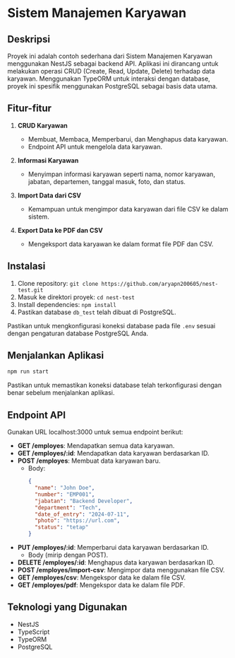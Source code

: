 # Sistem Manajemen Karyawan

## Deskripsi
Proyek ini adalah contoh sederhana dari Sistem Manajemen Karyawan menggunakan NestJS sebagai backend API. Aplikasi ini dirancang untuk melakukan operasi CRUD (Create, Read, Update, Delete) terhadap data karyawan. Menggunakan TypeORM untuk interaksi dengan database, proyek ini spesifik menggunakan PostgreSQL sebagai basis data utama.

## Fitur-fitur
1. **CRUD Karyawan**
   - Membuat, Membaca, Memperbarui, dan Menghapus data karyawan.
   - Endpoint API untuk mengelola data karyawan.

2. **Informasi Karyawan**
   - Menyimpan informasi karyawan seperti nama, nomor karyawan, jabatan, departemen, tanggal masuk, foto, dan status.

3. **Import Data dari CSV**
   - Kemampuan untuk mengimpor data karyawan dari file CSV ke dalam sistem.

4. **Export Data ke PDF dan CSV**
   - Mengeksport data karyawan ke dalam format file PDF dan CSV.

## Instalasi
1. Clone repository: `git clone https://github.com/aryapn200605/nest-test.git`
2. Masuk ke direktori proyek: `cd nest-test`
3. Install dependencies: `npm install`
4. Pastikan database `db_test` telah dibuat di PostgreSQL.

Pastikan untuk mengkonfigurasi koneksi database pada file `.env` sesuai dengan pengaturan database PostgreSQL Anda.


## Menjalankan Aplikasi
```bash
npm run start
```

Pastikan untuk memastikan koneksi database telah terkonfigurasi dengan benar sebelum menjalankan aplikasi.

## Endpoint API
Gunakan URL localhost:3000 untuk semua endpoint berikut:
- **GET /employes**: Mendapatkan semua data karyawan.
- **GET /employes/:id**: Mendapatkan data karyawan berdasarkan ID.
- **POST /employes**: Membuat data karyawan baru.
  - Body:
    ```json
    {
      "name": "John Doe",
      "number": "EMP001",
      "jabatan": "Backend Developer",
      "department": "Tech",
      "date_of_entry": "2024-07-11",
      "photo": "https://url.com",
      "status": "tetap"
    }
    ```
- **PUT /employes/:id**: Memperbarui data karyawan berdasarkan ID.
  - Body (mirip dengan POST).
- **DELETE /employes/:id**: Menghapus data karyawan berdasarkan ID.
- **POST /employes/import-csv**: Mengimpor data menggunakan file CSV.
- **GET /employes/csv**: Mengekspor data ke dalam file CSV.
- **GET /employes/pdf**: Mengekspor data ke dalam file PDF.


## Teknologi yang Digunakan
- NestJS
- TypeScript 
- TypeORM
- PostgreSQL
